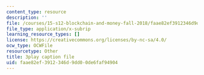 ```yaml
---
content_type: resource
description: ''
file: /courses/15-s12-blockchain-and-money-fall-2018/faae82ef3912346d9dd00de6faf94904_DsSzQfejwMk.srt
file_type: application/x-subrip
learning_resource_types: []
license: https://creativecommons.org/licenses/by-nc-sa/4.0/
ocw_type: OCWFile
resourcetype: Other
title: 3play caption file
uid: faae82ef-3912-346d-9dd0-0de6faf94904
---
```

